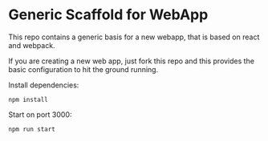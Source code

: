 # Generic Scaffold for WebApp

This repo contains a generic basis for a new webapp, that is based on react and webpack.

If you are creating a new web app, just fork this repo and this provides the basic configuration to hit the ground running.

Install dependencies:
```
npm install
```

Start on port 3000:
```
npm run start
```
